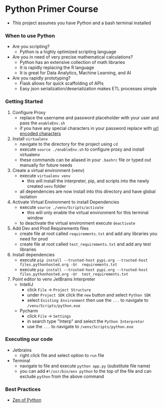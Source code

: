 # Python Primer Course
* This project assumes you have Python and a bash terminal installed

### When to use Python
* Are you scripting?
    * Python is a highly optimized scripting language
* Are you in need of very precise mathematical calculations?
    * Python has an extensive collection of math libraries
    * It is rapidly replacing the R language
    * It is great for Data Analytics, Machine Learning, and AI
* Are you rapidly prototyping?
    * Flask allows for quick scaffolding of APIs
    * Easy json serialization/deserialization makes ETL processes simple

### Getting Started
1. Configure Proxy
    * replace the username and password placeholder with your user and pass the `enableEnv.sh`
    * if you have any special characters in your password replace with [url encoded characters](https://www.w3schools.com/tags/ref_urlencode.asp)
2. Install `virtualenv`
    * navigate to the directory for the project using `cd`
    * execute `source ./enableEnv.sh` to configure proxy and install virtualenv
    * these commands can be aliased in your `.bashrc` file or typed out manually for future needs 
3. Create a virtual environment (venv)
    * execute `virtualenv venv` 
        * this will install the interpreter, pip, and scripts into the newly created `venv` folder
    * all dependencies are now install into this directory and have global isolation
4. Activate Virtual Environment to install Dependencies
    * execute `source ./venv/Scripts/activate`
        * this will only enable the virtual environment for this terminal window
    * to deactivate the virtual environment execute `deactivate`
5. Add Dev and Prod Requirements files
    * create file at root called `requirements.txt` and add any libraries you need for prod
    * create file at root called `test_requirements.txt` and add any test libraries
6. Install dependencies
    * execute `pip install --trusted-host pypi.org --trusted-host files.pythonhosted.org -Ur  requirements.txt`
    * execute `pip install --trusted-host pypi.org --trusted-host files.pythonhosted.org -Ur  test_requirements.txt`
7. Point editor to venv JetBrains Interpreter
    * IntelliJ
        * click `File` -> `Project Structure`
        * under `Project SDK` click the `new` button and select `Python SDK`
        * select `Existing Environment` then use the `...` to navigate to `/venv/Scripts/python.exe`
    * Pycharm
        * click `File` -> `Settings`
        * in search type "Interp" and select the `Python Interpretor`
        * use the `...` to navigate to `/venv/Scripts/python.exe`

### Executing our code
* Jetbrains
    * right click file and select option to `run` file
* Terminal
    * navigate to file and execute `python app.py` (substitute file name)
    * you can add `#!/usr/bin/env python` to the top of the file and can exclude `python` from the above command


### Best Practices
* [Zen of Python](https://scm.principal.com/projects/USISDOJO/repos/dojo-engineering/browse/engineering-culture/python-zen.md)